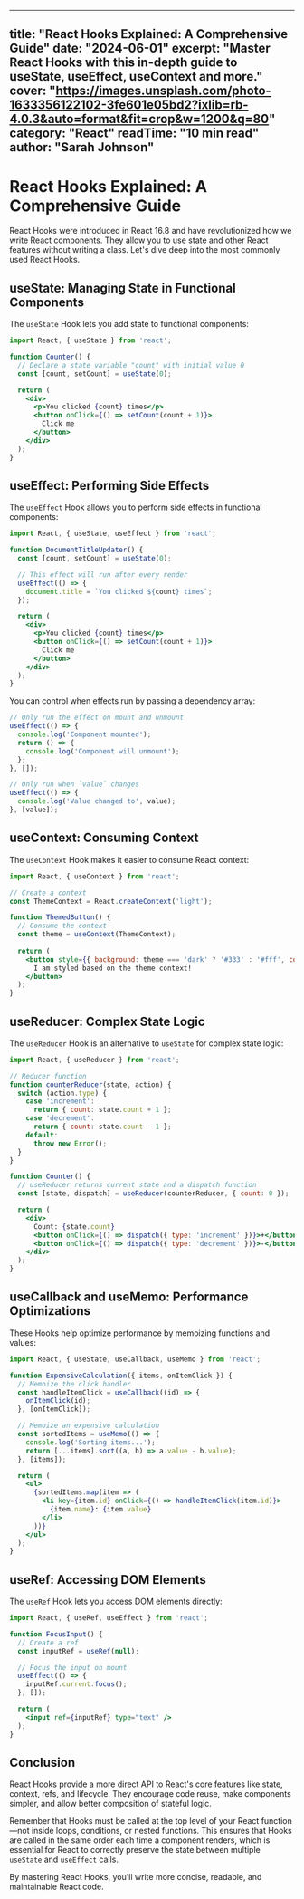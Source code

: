 
---
title: "React Hooks Explained: A Comprehensive Guide"
date: "2024-06-01"
excerpt: "Master React Hooks with this in-depth guide to useState, useEffect, useContext and more."
cover: "https://images.unsplash.com/photo-1633356122102-3fe601e05bd2?ixlib=rb-4.0.3&auto=format&fit=crop&w=1200&q=80"
category: "React"
readTime: "10 min read"
author: "Sarah Johnson"
---

# React Hooks Explained: A Comprehensive Guide

React Hooks were introduced in React 16.8 and have revolutionized how we write React components. They allow you to use state and other React features without writing a class. Let's dive deep into the most commonly used React Hooks.

## useState: Managing State in Functional Components

The `useState` Hook lets you add state to functional components:

```jsx
import React, { useState } from 'react';

function Counter() {
  // Declare a state variable "count" with initial value 0
  const [count, setCount] = useState(0);

  return (
    <div>
      <p>You clicked {count} times</p>
      <button onClick={() => setCount(count + 1)}>
        Click me
      </button>
    </div>
  );
}
```

## useEffect: Performing Side Effects

The `useEffect` Hook allows you to perform side effects in functional components:

```jsx
import React, { useState, useEffect } from 'react';

function DocumentTitleUpdater() {
  const [count, setCount] = useState(0);

  // This effect will run after every render
  useEffect(() => {
    document.title = `You clicked ${count} times`;
  });

  return (
    <div>
      <p>You clicked {count} times</p>
      <button onClick={() => setCount(count + 1)}>
        Click me
      </button>
    </div>
  );
}
```

You can control when effects run by passing a dependency array:

```jsx
// Only run the effect on mount and unmount
useEffect(() => {
  console.log('Component mounted');
  return () => {
    console.log('Component will unmount');
  };
}, []);

// Only run when `value` changes
useEffect(() => {
  console.log('Value changed to', value);
}, [value]);
```

## useContext: Consuming Context

The `useContext` Hook makes it easier to consume React context:

```jsx
import React, { useContext } from 'react';

// Create a context
const ThemeContext = React.createContext('light');

function ThemedButton() {
  // Consume the context
  const theme = useContext(ThemeContext);
  
  return (
    <button style={{ background: theme === 'dark' ? '#333' : '#fff', color: theme === 'dark' ? '#fff' : '#333' }}>
      I am styled based on the theme context!
    </button>
  );
}
```

## useReducer: Complex State Logic

The `useReducer` Hook is an alternative to `useState` for complex state logic:

```jsx
import React, { useReducer } from 'react';

// Reducer function
function counterReducer(state, action) {
  switch (action.type) {
    case 'increment':
      return { count: state.count + 1 };
    case 'decrement':
      return { count: state.count - 1 };
    default:
      throw new Error();
  }
}

function Counter() {
  // useReducer returns current state and a dispatch function
  const [state, dispatch] = useReducer(counterReducer, { count: 0 });

  return (
    <div>
      Count: {state.count}
      <button onClick={() => dispatch({ type: 'increment' })}>+</button>
      <button onClick={() => dispatch({ type: 'decrement' })}>-</button>
    </div>
  );
}
```

## useCallback and useMemo: Performance Optimizations

These Hooks help optimize performance by memoizing functions and values:

```jsx
import React, { useState, useCallback, useMemo } from 'react';

function ExpensiveCalculation({ items, onItemClick }) {
  // Memoize the click handler
  const handleItemClick = useCallback((id) => {
    onItemClick(id);
  }, [onItemClick]);

  // Memoize an expensive calculation
  const sortedItems = useMemo(() => {
    console.log('Sorting items...');
    return [...items].sort((a, b) => a.value - b.value);
  }, [items]);

  return (
    <ul>
      {sortedItems.map(item => (
        <li key={item.id} onClick={() => handleItemClick(item.id)}>
          {item.name}: {item.value}
        </li>
      ))}
    </ul>
  );
}
```

## useRef: Accessing DOM Elements

The `useRef` Hook lets you access DOM elements directly:

```jsx
import React, { useRef, useEffect } from 'react';

function FocusInput() {
  // Create a ref
  const inputRef = useRef(null);

  // Focus the input on mount
  useEffect(() => {
    inputRef.current.focus();
  }, []);

  return (
    <input ref={inputRef} type="text" />
  );
}
```

## Conclusion

React Hooks provide a more direct API to React's core features like state, context, refs, and lifecycle. They encourage code reuse, make components simpler, and allow better composition of stateful logic.

Remember that Hooks must be called at the top level of your React function—not inside loops, conditions, or nested functions. This ensures that Hooks are called in the same order each time a component renders, which is essential for React to correctly preserve the state between multiple `useState` and `useEffect` calls.

By mastering React Hooks, you'll write more concise, readable, and maintainable React code.
